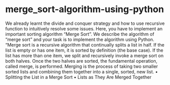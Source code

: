 # merge_sort-algorithm-using-python
We already learnt the divide and conquer strategy and how to use recursive function to intuitively
resolve some issues.
Here, you have to implement an important sorting algorithm “Merge Sort”.
We describe the algorithm of “merge sort” and your task is to implement the algorithm using Python.
“Merge sort is a recursive algorithm that continually splits a list in half. If the list is empty or has one
item, it is sorted by definition (the base case). If the list has more than one item, we split and recursively
invoke a merge sort on both halves. Once the two halves are sorted, the fundamental operation, called
merge, is performed. Merging is the process of taking two smaller sorted lists and combining them
together into a single, sorted, new list.
• Splitting the List in a Merge Sort
• Lists as They Are Merged Together
